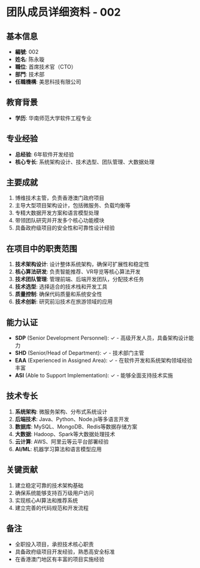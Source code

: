 # 团队成员详细资料 - 002

## 基本信息
- **編號**: 002
- **姓名**: 陈永璇
- **職位**: 首席技术官（CTO）
- **部門**: 技术部
- **任職機構**: 美思科技有限公司

## 教育背景
- **学历**: 华南师范大学软件工程专业

## 专业经验
- **总经验**: 6年软件开发经验
- **核心专长**: 系统架构设计、技术选型、团队管理、大数据处理

## 主要成就
1. 博维技术主管，负责香港澳门政府项目
2. 主导大型项目架构设计，包括微服务、负载均衡等
3. 专精大数据开发方案和语言模型处理
4. 带领团队研究并开发多个核心功能模块
5. 具备政府级项目的安全性和可靠性设计经验

## 在项目中的职责范围
1. **技术架构设计**: 设计整体系统架构，确保可扩展性和稳定性
2. **核心算法研发**: 负责智能推荐、VR导览等核心算法开发
3. **技术团队管理**: 管理前端、后端开发团队，分配技术任务
4. **技术选型**: 选择适合的技术栈和开发工具
5. **质量控制**: 确保代码质量和系统安全性
6. **技术创新**: 研究前沿技术在旅游领域的应用

## 能力认证
- **SDP** (Senior Development Personnel): ✓ - 高级开发人员，具备架构设计能力
- **SHD** (Senior/Head of Department): ✓ - 技术部门主管
- **EAA** (Experienced in Assigned Area): ✓ - 在软件开发和系统架构领域经验丰富
- **ASI** (Able to Support Implementation): ✓ - 能够全面支持技术实施

## 技术专长
1. **系统架构**: 微服务架构、分布式系统设计
2. **后端技术**: Java、Python、Node.js等多语言开发
3. **数据库**: MySQL、MongoDB、Redis等数据存储方案
4. **大数据**: Hadoop、Spark等大数据处理技术
5. **云计算**: AWS、阿里云等云平台部署经验
6. **AI/ML**: 机器学习算法和语言模型应用

## 关键贡献
1. 建立稳定可靠的技术架构基础
2. 确保系统能够支持百万级用户访问
3. 实现核心AI算法和推荐系统
4. 建立完善的代码规范和开发流程

## 备注
- 全职投入项目，承担技术核心职责
- 具备政府级项目开发经验，熟悉高安全标准
- 在香港澳门地区有丰富的项目实施经验 